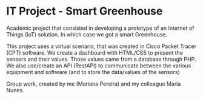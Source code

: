# IT Project - Smart Greenhouse
Academic project that consisted in developing a prototype of an Internet of Things (IoT) solution. In which case we got a smart Greenhouse.

This project uses a virtual scenario, that was created in Cisco Packet Tracer (CPT) software.
We create a dashboard with HTML/CSS to present the sensors and their values. Those values came from a database through PHP.
We also use/create an API (RestAPI) to communicate between the various equipment and software (and to store the data/values of the sensors)

Group work, created by me (Mariana Pereira) and my colleague Maria Nunes.
